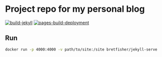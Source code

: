 # Project repo for my personal blog

[![build-jekyll](https://github.com/alexeyfv/blog/actions/workflows/build-jekyll.yml/badge.svg)](https://github.com/alexeyfv/blog/actions/workflows/build-jekyll.yml) [![pages-build-deployment](https://github.com/alexeyfv/blog/actions/workflows/pages/pages-build-deployment/badge.svg)](https://github.com/alexeyfv/blog/actions/workflows/pages/pages-build-deployment)

## Run

``` sh
docker run -p 4000:4000 -v path/to/site:/site bretfisher/jekyll-serve
```
